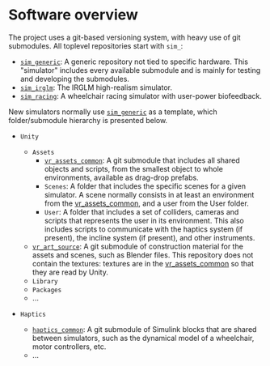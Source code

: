 # Software overview

The project uses a git-based versioning system, with heavy use of git submodules. All toplevel repositories start with `sim_`:

- [`sim_generic`](https://github.com/WheelSims/sim_generic): A generic repository not tied to specific hardware. This "simulator" includes every available submodule and is mainly for testing and developing the submodules.
- [`sim_irglm`](https://github.com/WheelSims/sim_irglm): The IRGLM high-realism simulator.
- [`sim_racing`](https://github.com/WheelSims/sim_racing): A wheelchair racing simulator with user-power biofeedback.

New simulators normally use [`sim_generic`](https://github.com/WheelSims/sim_generic) as a template, which folder/submodule hierarchy is presented below.

- `Unity`
  - `Assets`
    - [`vr_assets_common`](https://github.com/WheelSims/vr_assets_common): A git submodule that includes all shared objects and scripts, from the smallest object to whole environments, available as drag-drop prefabs.
    - `Scenes`: A folder that includes the specific scenes for a given simulator. A scene normally consists in at least an environment from the [vr_assets_common](https://github.com/WheelSims/vr_assets_common), and a user from the User folder.
    - `User`: A folder that includes a set of colliders, cameras and scripts that represents the user in its environment. This also includes scripts to communicate with the haptics system (if present), the incline system (if present), and other instruments.
  - [`vr_art_source`](https://github.com/WheelSims/vr_art_source): A git submodule of construction material for the assets and scenes, such as Blender files. This repository does not contain the textures: textures are in the [vr_assets_common](https://github.com/WheelSims/vr_assets_common) so that they are read by Unity.
  - `Library`
  - `Packages`
  - ...
 
- `Haptics`
  - [`haptics_common`](https://github.com/WheelSims/haptics_common): A git submodule of Simulink blocks that are shared between simulators, such as the dynamical model of a wheelchair, motor controllers, etc.
  - ...
